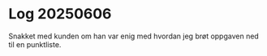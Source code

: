 # Log 20250606

Snakket med kunden om han var enig med hvordan jeg brøt oppgaven ned til en punktliste.
